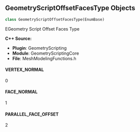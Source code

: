 ## GeometryScriptOffsetFacesType Objects

```python
class GeometryScriptOffsetFacesType(EnumBase)
```

EGeometry Script Offset Faces Type

**C++ Source:**

- **Plugin**: GeometryScripting
- **Module**: GeometryScriptingCore
- **File**: MeshModelingFunctions.h

<a id="unreal.GeometryScriptOffsetFacesType.VERTEX_NORMAL"></a>

#### VERTEX_NORMAL

0

<a id="unreal.GeometryScriptOffsetFacesType.FACE_NORMAL"></a>

#### FACE_NORMAL

1

<a id="unreal.GeometryScriptOffsetFacesType.PARALLEL_FACE_OFFSET"></a>

#### PARALLEL_FACE_OFFSET

2

<a id="unreal.GeometryScriptMeshBevelSelectionMode"></a>